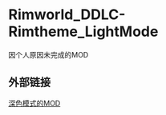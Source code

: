 # Rimworld_DDLC-Rimtheme_LightMode
因个人原因未完成的MOD

## 外部链接
[深色模式的MOD](https://github.com/7UMENGL1aNG/Rimworld_DDLC-Rimtheme_DarkMode)
